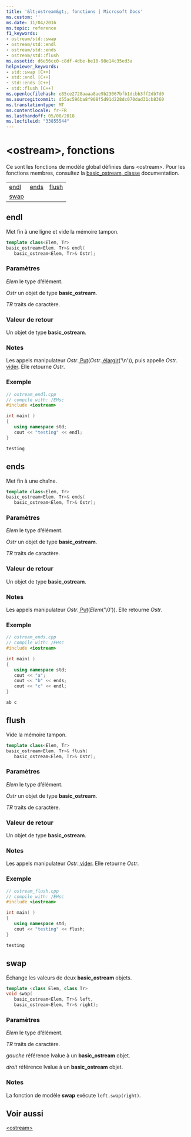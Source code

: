 ```yaml
---
title: '&lt;ostream&gt;, fonctions | Microsoft Docs'
ms.custom: ''
ms.date: 11/04/2016
ms.topic: reference
f1_keywords:
- ostream/std::swap
- ostream/std::endl
- ostream/std::ends
- ostream/std::flush
ms.assetid: d6e56cc0-c8df-4dbe-be10-98e14c35ed3a
helpviewer_keywords:
- std::swap [C++]
- std::endl [C++]
- std::ends [C++]
- std::flush [C++]
ms.openlocfilehash: e85ce2728aaaa8ae9b23067bfb1dcbb3ff2db7d0
ms.sourcegitcommit: d55ac596ba8f908f5d91d228dc070dad31cb8360
ms.translationtype: MT
ms.contentlocale: fr-FR
ms.lasthandoff: 05/08/2018
ms.locfileid: "33855544"
---
```

# <a name="ltostreamgt-functions"></a>&lt;ostream&gt;, fonctions

Ce sont les fonctions de modèle global définies dans &lt;ostream&gt;. Pour les fonctions membres, consultez la [basic_ostream, classe](basic-ostream-class.md) documentation.

||||
|-|-|-|
|[endl](#endl)|[ends](#ends)|[flush](#flush)|
|[swap](#swap)|

## <a name="endl"></a>endl

Met fin à une ligne et vide la mémoire tampon.

```cpp
template class<Elem, Tr>
basic_ostream<Elem, Tr>& endl(
   basic_ostream<Elem, Tr>& Ostr);
```

### <a name="parameters"></a>Paramètres

*Elem* le type d’élément.

*Ostr* un objet de type **basic_ostream**.

*TR* traits de caractère.

### <a name="return-value"></a>Valeur de retour

Un objet de type **basic_ostream**.

### <a name="remarks"></a>Notes

Les appels manipulateur *Ostr*.[ Put](../standard-library/basic-ostream-class.md#put)(*Ostr*.[ élargir](../standard-library/basic-ios-class.md#widen)('\n')), puis appelle *Ostr*.[ vider](../standard-library/basic-ostream-class.md#flush). Elle retourne *Ostr*.

### <a name="example"></a>Exemple

```cpp
// ostream_endl.cpp
// compile with: /EHsc
#include <iostream>

int main( )
{
   using namespace std;
   cout << "testing" << endl;
}
```

```Output
testing
```

## <a name="ends"></a>ends

Met fin à une chaîne.

```cpp
template class<Elem, Tr>
basic_ostream<Elem, Tr>& ends(
   basic_ostream<Elem, Tr>& Ostr);
```

### <a name="parameters"></a>Paramètres

*Elem* le type d’élément.

*Ostr* un objet de type **basic_ostream**.

*TR* traits de caractère.

### <a name="return-value"></a>Valeur de retour

Un objet de type **basic_ostream**.

### <a name="remarks"></a>Notes

Les appels manipulateur *Ostr*.[ Put](../standard-library/basic-ostream-class.md#put)(*Elem*('\0')). Elle retourne *Ostr*.

### <a name="example"></a>Exemple

```cpp
// ostream_ends.cpp
// compile with: /EHsc
#include <iostream>

int main( )
{
   using namespace std;
   cout << "a";
   cout << "b" << ends;
   cout << "c" << endl;
}
```

```Output
ab c
```

## <a name="flush"></a>flush

Vide la mémoire tampon.

```cpp
template class<Elem, Tr>
basic_ostream<Elem, Tr>& flush(
   basic_ostream<Elem, Tr>& Ostr);
```

### <a name="parameters"></a>Paramètres

*Elem* le type d’élément.

*Ostr* un objet de type **basic_ostream**.

*TR* traits de caractère.

### <a name="return-value"></a>Valeur de retour

Un objet de type **basic_ostream**.

### <a name="remarks"></a>Notes

Les appels manipulateur *Ostr*.[ vider](../standard-library/basic-ostream-class.md#flush). Elle retourne *Ostr*.

### <a name="example"></a>Exemple

```cpp
// ostream_flush.cpp
// compile with: /EHsc
#include <iostream>

int main( )
{
   using namespace std;
   cout << "testing" << flush;
}
```

```Output
testing
```

## <a name="swap"></a>swap

Échange les valeurs de deux **basic_ostream** objets.

```cpp
template <class Elem, class Tr>
void swap(
   basic_ostream<Elem, Tr>& left,
   basic_ostream<Elem, Tr>& right);
```

### <a name="parameters"></a>Paramètres

*Elem* le type d’élément.

*TR* traits de caractère.

*gauche* référence lvalue à un **basic_ostream** objet.

*droit* référence lvalue à un **basic_ostream** objet.

### <a name="remarks"></a>Notes

La fonction de modèle **swap** exécute `left.swap(right)`.

## <a name="see-also"></a>Voir aussi

[\<ostream>](../standard-library/ostream.md)
